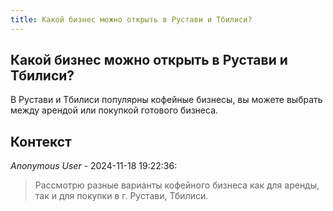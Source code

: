 ```yaml
---
title: Какой бизнес можно открыть в Рустави и Тбилиси?
---
```


## Какой бизнес можно открыть в Рустави и Тбилиси?

В Рустави и Тбилиси популярны кофейные бизнесы, вы можете выбрать между арендой или покупкой готового бизнеса.

## Контекст

_Anonymous User_ - 2024-11-18 19:22:36:

> Рассмотрю разные варианты кофейного бизнеса как для аренды, так и для покупки в г. Рустави, Тбилиси.
